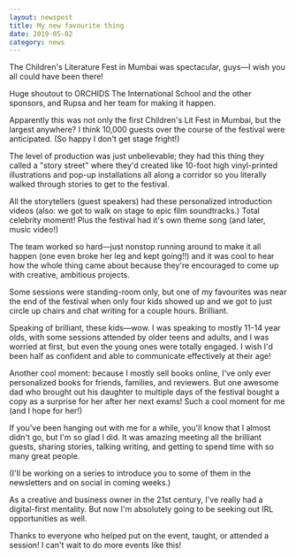 ```yaml
---
layout: newspost
title: My new favourite thing
date: 2019-05-02
category: news
---
```


The Children's Literature Fest in Mumbai was spectacular, guys—I wish you all could have been there!

Huge shoutout to ORCHIDS The International School and the other sponsors, and Rupsa and her team for making it happen.

Apparently this was not only the first Children's Lit Fest in Mumbai, but the largest anywhere? I think 10,000 guests over the course of the festival were anticipated. (So happy I don't get stage fright!)

The level of production was just unbelievable; they had this thing they called a "story street" where they'd created like 10-foot high vinyl-printed illustrations and pop-up installations all along a corridor so you literally walked through stories to get to the festival.

All the storytellers (guest speakers) had these personalized introduction videos (also: we got to walk on stage to epic film soundtracks.) Total celebrity moment! Plus the festival had it's own theme song (and later, music video!)

The team worked so hard—just nonstop running around to make it all happen (one even broke her leg and kept going!!) and it was cool to hear how the whole thing came about because they're encouraged to come up with creative, ambitious projects. 

Some sessions were standing-room only, but one of my favourites was near the end of the festival when only four kids showed up and we got to just circle up chairs and chat writing for a couple hours. Brilliant.

Speaking of brilliant, these kids—wow. I was speaking to mostly 11-14 year olds, with some sessions attended by older teens and adults, and I was worried at first, but even the young ones were totally engaged. I wish I'd been half as confident and able to communicate effectively at their age! 

Another cool moment: because I mostly sell books online, I've only ever personalized books for friends, families, and reviewers. But one awesome dad who brought out his daughter to multiple days of the festival bought a copy as a surprise for her after her next exams! Such a cool moment for me (and I hope for her!)

If you've been hanging out with me for a while, you'll know that I almost didn't go, but I'm so glad I did. It was amazing meeting all the brilliant guests, sharing stories, talking writing, and getting to spend time with so many great people.

(I'll be working on a series to introduce you to some of them in the newsletters and on social in coming weeks.)

As a creative and business owner in the 21st century, I've really had a digital-first mentality. But now I'm absolutely going to be seeking out IRL opportunities as well.

Thanks to everyone who helped put on the event, taught, or attended a session! I can't wait to do more events like this!
